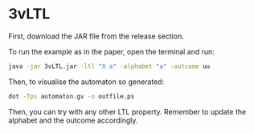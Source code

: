 # 3vLTL

First, download the JAR file from the release section.



To run the example as in the paper, open the terminal and run:

```bash
java -jar 3vLTL.jar -ltl "X a" -alphabet "a" -outcome uu
```

Then, to visualise the automaton so generated:

```bash
dot -Tps automaton.gv -o outfile.ps
```

Then, you can try with any other LTL property. Remember to update the alphabet and the outcome accordingly.
